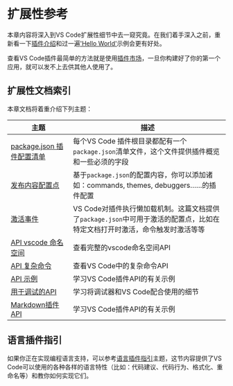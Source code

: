 # 扩展性参考

本章内容将深入到VS Code扩展性细节中去一窥究竟。在我们着手深入之前，重新看一下[插件介绍]()和过一遍['Hello World']()示例会更有好处。

查看VS Code插件最简单的方法就是使用[插件市场]()，一旦你构建好了你的第一个应用，就可以发不上去供其他人使用了。

## 扩展性文档索引

本章文档将着重介绍下列主题：


|  主题  |  描述  | 
| ---- | ---- | 
|  [package.json 插件配置清单]() | 每个VS Code 插件根目录都配有一个`package.json`清单文件，这个文件提供插件概览和一些必须的字段 | 
|  [发布内容配置点]() | 基于`package.json`的配置内容，你可以添加诸如：commands, themes, debuggers……的插件配置 | 
|  [激活事件]() | VS Code对插件执行懒加载机制。这篇文档提供了`package.json`中可用于激活的配置点，比如在特定文档打开时激活，命令触发时激活等等 | 
|  [API vscode 命名空间]() | 查看完整的vscode命名空间API | 
|  [API 复杂命令]() | 查看VS Code中的复杂命令API | 
|  [API 示例]() | 学习VS Code插件API的有关示例 | 
|  [用于调试的API]() | 学习将调试器和VS Code配合使用的细节 | 
|  [Markdown插件API]() | 学习VS Code插件API的有关示例 | 

## 语言插件指引

如果你正在实现编程语言支持，可以参考[语言插件指引](extensibility-reference/language-extension-guidelines)主题，这节内容提供了VS Code可以使用的各种各样的语言特性（比如：代码建议、代码行为、格式化、重命名等）和教你如何实现它们。